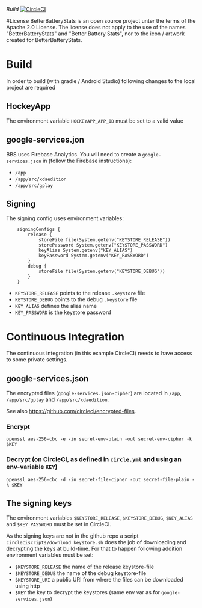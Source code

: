 *Build* [![CircleCI](https://circleci.com/gh/asksven/BetterBatteryStats/tree/master.svg?style=svg)](https://circleci.com/gh/asksven/BetterBatteryStats/tree/master)

#License
BetterBatteryStats is an open source project unter the terms of the Apache 2.0 License. The license does not apply to the use of the names "BetterBatteryStats" and "Better Battery Stats", nor to the icon / artwork created for BetterBatteryStats. 

# Build
In order to build (with gradle / Android Studio) following changes to the local project are required

## HockeyApp
The environment variable `HOCKEYAPP_APP_ID` must be set to a valid value

## google-services.jon
BBS uses Firebase Analytics. You will need to create a `google-services.json` in (follow the Firebase instructions):
- `/app`
- `/app/src/xdaedition`
- `/app/src/gplay`

## Signing

The signing config uses environment variables:
```
    signingConfigs {
        release {
            storeFile file(System.getenv("KEYSTORE_RELEASE"))
            storePassword System.getenv("KEYSTORE_PASSWORD")
            keyAlias System.getenv("KEY_ALIAS")
            keyPassword System.getenv("KEY_PASSWORD")
        }
        debug {
            storeFile file(System.getenv("KEYSTORE_DEBUG"))
        }
    }
```

- `KEYSTORE_RELEASE` points to the release `.keystore` file
- `KEYSTORE_DEBUG` points to the debug `.keystore` file
- `KEY_ALIAS`  defines the alias name
- `KEY_PASSWORD` is the keystore password


 
# Continuous Integration

The continuous integration (in this example CircleCI) needs to have access to some private settings.

## google-services.json

The encrypted files (`google-services.json-cipher`) are located in `/app`, `/app/src/gplay` and `/app/src/xdaedition`.

See also https://github.com/circleci/encrypted-files.

### Encrypt

`openssl aes-256-cbc -e -in secret-env-plain -out secret-env-cipher -k $KEY`

### Decrypt (on CircleCI, as defined in `circle.yml` and using an env-variable `KEY`)

`openssl aes-256-cbc -d -in secret-file-cipher -out secret-file-plain -k $KEY`

## The signing keys

The environment variables `$KEYSTORE_RELEASE`, `$KEYSTORE_DEBUG`, `$KEY_ALIAS` and `$KEY_PASSWORD` must be set in CircleCI.

As the signing keys are not in the github repo a script `circleciscripts/download_keystore.sh` does the job of downloading and decrypting the keys at build-time.
For that to happen following addition environment variables must be set:
- `$KEYSTORE_RELEASE` the name of the release keystore-file
- `$KEYSTORE_DEDUB` the name of the debug keystore-file
- `$KEYSTORE_URI` a public URI from where the files can be downloaded using http
- `$KEY` the key to decrypt the keystores (same env var as for `google-services.json`)

